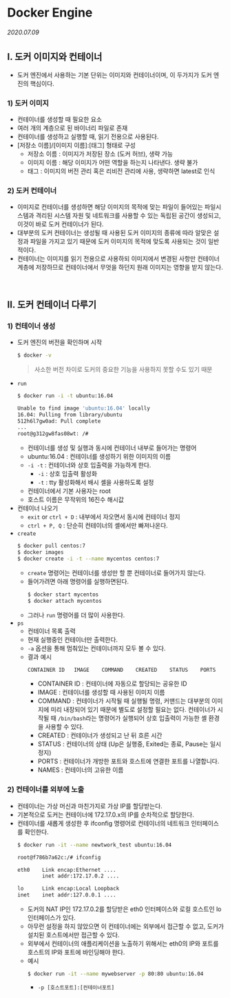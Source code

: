 # Docker Engine

###### 2020.07.09

## I. 도커 이미지와 컨테이너
- 도커 엔진에서 사용하는 기본 단위는 이미지와 컨테이너이며, 이 두가지가 도커 엔진의 핵심이다.

### 1) 도커 이미지
- 컨테이너를 생성할 때 필요한 요소
- 여러 개의 계층으로 된 바이너리 파일로 존재
- 컨테이너를 생성하고 실행할 때, 읽기 전용으로 사용된다.
- [저장소 이름]/[이미지 이름]:[태그] 형태로 구성
  - 저장소 이름 : 이미지가 저장된 장소 (도커 허브), 생략 가능
  - 이미지 이름 : 해당 이미지가 어떤 역할을 하는지 나타낸다. 생략 불가
  - 태그 : 이미지의 버전 관리 혹은 리비전 관리에 사용, 생략하면 latest로 인식

### 2) 도커 컨테이너
- 이미지로 컨테이너를 생성하면 해당 이미지의 목적에 맞는 파일이 들어있는 파일시스템과 격리된 시스템 자원 및 네트워크를 사용할 수 있는 독립된 공간이 생성되고, 이것이 바로 도커 컨테이너가 된다.
- 대부분의 도커 컨테이너는 생성될 때 사용된 도커 이미지의 종류에 따라 알맞은 설정과 파일을 가지고 있기 때문에 도커 이미지의 목적에 맞도록 사용되는 것이 일반적이다.
- 컨테이너는 이미지를 읽기 전용으로 사용하되 이미지에서 변경된 사항만 컨테이너 계층에 저장하므로 컨테이너에서 무엇을 하던지 원래 이미지는 영향을 받지 않는다.


<br />

## II. 도커 컨테이너 다루기

### 1) 컨테이너 생성
- 도커 엔진의 버전을 확인하며 시작
    ```bash
    $ docker -v
    ```
    > 사소한 버전 차이로 도커의 중요한 기능을 사용하지 못할 수도 있기 때문
- `run`
    ```bash
    $ docker run -i -t ubuntu:16.04

    Unable to find image 'ubuntu:16.04' locally
    16.04: Pulling from library/ubuntu
    512h6l7gw0ad: Pull complete
    ...
    root@g312gw8fas08wt: /#
    ```
    - 컨테이너를 생성 및 실행과 동시에 컨테이너 내부로 들어가는 명령어
    - ubuntu:16.04 : 컨테이너를 생성하기 위한 이미지의 이름
    - `-i -t` : 컨테이너와 상호 입출력을 가능하게 한다.
      - `-i` : 상호 입출력 활성화
      - `-t` : tty 활성화해서 배시 셸을 사용하도록 설정
    - 컨테이너에서 기본 사용자는 root
    - 호스트 이름은 무작위의 16진수 해시값
- 컨테이너 나오기
  - `exit` or `ctrl + D` : 내부에서 자오면서 동시에 컨테이너 정지
  - `ctrl + P, Q` : 단순히 컨테이너의 셸에서만 빠져나온다.
- `create`
    ```bash
    $ docker pull centos:7
    $ docker images
    $ docker create -i -t --name mycentos centos:7
    ```
    - `create` 명령어는 컨테이너를 생성만 할 뿐 컨테이너로 들어가지 않는다.
    - 들어가려면 아래 명령어를 실행하면된다.
        ```bash
        $ docker start mycentos
        $ docker attach mycentos
        ```
    - 그러나 `run` 명령어를 더 많이 사용한다.
- `ps`
  - 컨테이너 목록 출력
  - 현재 실행중인 컨테이너만 출력한다.
  - `-a` 옵션을 통해 멈춰있는 컨테이너까지 모두 볼 수 있다.
  - 결과 예시
    ```bash
    CONTAINER ID   IMAGE    COMMAND    CREATED    STATUS    PORTS    NAMES
    ```
    - CONTAINER ID : 컨테이너에 자동으로 할당되는 공유한 ID
    - IMAGE : 컨테이너를 생성할 때 사용된 이미지 이름
    - COMMAND : 컨테이너가 시작될 때 실행될 명령, 커맨드는 대부분의 이미지에 미리 내장되어 있기 때문에 별도로 설정할 필요는 없다. 컨테이너가 시작될 때 `/bin/bash`라는 명령어가 실행되어 상호 입출력이 가능한 셸 환경을 사용할 수 있다.
    - CREATED : 컨테이너가 생성되고 난 뒤 흐른 시간
    - STATUS : 컨테이너의 상태 (Up은 실행중, Exited는 종료, Pause는 일시정지)
    - PORTS : 컨테이너가 개방한 포트와 호스트에 연결한 포트를 나열합니다.
    - NAMES : 컨테이너의 고유한 이름

### 2) 컨테이너를 외부에 노출
- 컨테이너는 가상 머신과 마친가지로 가상 IP를 할당받는다.
- 기본적으로 도커는 컨테이너에 172.17.0.x의 IP를 순차적으로 할당한다.
- 컨테이너를 새롭게 생성한 후 ifconfig 명령어로 컨테이너의 네트워크 인터페이스를 확인한다.
    ```bash
    $ docker run -it --name newtwork_test ubuntu:16.04

    root@f786b7a62c:/# ifconfig

    eth0    Link encap:Ethernet ....
            inet addr:172.17.0.2 ....

    lo      Link encap:Local Loopback
    inet    inet addr:127.0.0.1 ....
    ```
    - 도커의 NAT IP인 172.17.0.2를 할당받은 eth0 인터페이스와 로컬 호스트인 lo 인터페이스가 있다.
    - 아무런 설정을 하지 않았으면 이 컨테이너에는 외부에서 접근할 수 없고, 도커가 설치된 호스트에서만 접근할 수 있다.
    - 외부에서 컨테이너의 애플리케이션을 노출하기 위해서는 eth0의 IP와 포트를 호스트의 IP와 포트에 바인딩해야 한다.
    - 예시
        ```bash
        $ docker run -it --name mywebserver -p 80:80 ubuntu:16.04
        ```
        - `-p [호스트포트]:[컨테이너포트]`